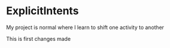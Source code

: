 # ExplicitIntents
My project is normal where I learn to shift one activity to another 

This is first changes made

